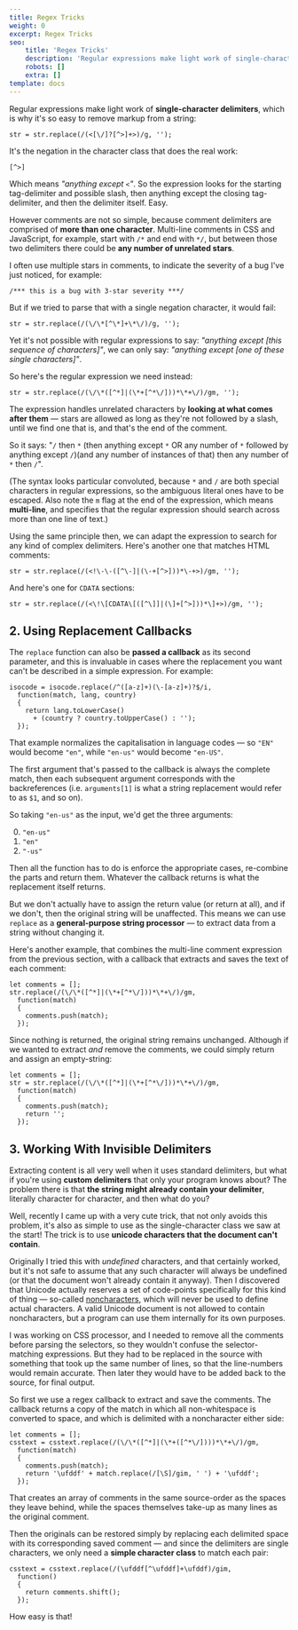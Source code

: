 ```yaml
---
title: Regex Tricks
weight: 0
excerpt: Regex Tricks
seo:
    title: 'Regex Tricks'
    description: 'Regular expressions make light work of single-character delimiters which is why its so easy to remove markup from a string'
    robots: []
    extra: []
template: docs
---
```


Regular expressions make light work of **single-character delimiters**, which is why it's so easy to remove markup from a string:

```
str = str.replace(/(<[\/]?[^>]+>)/g, '');
```

It's the negation in the character class that does the real work:

```
[^>]
```

Which means _"anything except `<`"_. So the expression looks for the starting tag-delimiter and possible slash, then anything except the closing tag-delimiter, and then the delimiter itself. Easy.

However comments are not so simple, because comment delimiters are comprised of **more than one character**. Multi-line comments in CSS and JavaScript, for example, start with `/*` and end with `*/`, but between those two delimiters there could be **any number of unrelated stars**.

I often use multiple stars in comments, to indicate the severity of a bug I've just noticed, for example:

```
/*** this is a bug with 3-star severity ***/
```

But if we tried to parse that with a single negation character, it would fail:

```
str = str.replace(/(\/\*[^\*]+\*\/)/g, '');
```

Yet it's not possible with regular expressions to say: _"anything except \[this sequence of characters\]"_, we can only say: _"anything except \[one of these single characters\]"_.

So here's the regular expression we need instead:

```
str = str.replace(/(\/\*([^*]|(\*+[^*\/]))*\*+\/)/gm, '');
```

The expression handles unrelated characters by **looking at what comes after them** — stars are allowed as long as they're not followed by a slash, until we find one that is, and that's the end of the comment.

So it says: "`/` then `*` (then anything except `*` OR any number of `*` followed by anything except `/`)(and any number of instances of that) then any number of `*` then `/`".

(The syntax looks particular convoluted, because `*` and `/` are both special characters in regular expressions, so the ambiguous literal ones have to be escaped. Also note the `m` flag at the end of the expression, which means **multi-line**, and specifies that the regular expression should search across more than one line of text.)

Using the same principle then, we can adapt the expression to search for any kind of complex delimiters. Here's another one that matches HTML comments:

```
str = str.replace(/(<!\-\-([^\-]|(\-+[^>]))*\-+>)/gm, '');
```

And here's one for `CDATA` sections:

```
str = str.replace(/(<\!\[CDATA\[([^\]]|(\]+[^>]))*\]+>)/gm, '');
```

## 2\. Using Replacement Callbacks

The `replace` function can also be **passed a callback** as its second parameter, and this is invaluable in cases where the replacement you want can't be described in a simple expression. For example:

```
isocode = isocode.replace(/^([a-z]+)(\-[a-z]+)?$/i,
  function(match, lang, country)
  {
    return lang.toLowerCase()
      + (country ? country.toUpperCase() : '');
  });
```

That example normalizes the capitalisation in language codes — so `"EN"` would become `"en"`, while `"en-us"` would become `"en-US"`.

The first argument that's passed to the callback is always the complete match, then each subsequent argument corresponds with the backreferences (i.e. `arguments[1]` is what a string replacement would refer to as `$1`, and so on).

So taking `"en-us"` as the input, we'd get the three arguments:

0.  `"en-us"`
1.  `"en"`
2.  `"-us"`

Then all the function has to do is enforce the appropriate cases, re-combine the parts and return them. Whatever the callback returns is what the replacement itself returns.

But we don't actually have to assign the return value (or return at all), and if we don't, then the original string will be unaffected. This means we can use `replace` as a **general-purpose string processor** — to extract data from a string without changing it.

Here's another example, that combines the multi-line comment expression from the previous section, with a callback that extracts and saves the text of each comment:

```
let comments = [];
str.replace(/(\/\*([^*]|(\*+[^*\/]))*\*+\/)/gm,
  function(match)
  {
    comments.push(match);
  });
```

Since nothing is returned, the original string remains unchanged. Although if we wanted to extract _and_ remove the comments, we could simply return and assign an empty-string:

```
let comments = [];
str = str.replace(/(\/\*([^*]|(\*+[^*\/]))*\*+\/)/gm,
  function(match)
  {
    comments.push(match);
    return '';
  });
```

## 3\. Working With Invisible Delimiters

Extracting content is all very well when it uses standard delimiters, but what if you're using **custom delimiters** that only your program knows about? The problem there is that **the string might already contain your delimiter**, literally character for character, and then what do you?

Well, recently I came up with a very cute trick, that not only avoids this problem, it's also as simple to use as the single-character class we saw at the start! The trick is to use **unicode characters that the document can't contain**.

Originally I tried this with _undefined_ characters, and that certainly worked, but it's not safe to assume that any such character will always be undefined (or that the document won't already contain it anyway). Then I discovered that Unicode actually reserves a set of code-points specifically for this kind of thing — so-called [noncharacters](http://en.wikipedia.org/wiki/Mapping_of_Unicode_characters#Noncharacters 'Mapping of Unicode Characters (wikipedia.org)'), which will never be used to define actual characters. A valid Unicode document is not allowed to contain noncharacters, but a program can use them internally for its own purposes.

I was working on CSS processor, and I needed to remove all the comments before parsing the selectors, so they wouldn't confuse the selector-matching expressions. But they had to be replaced in the source with something that took up the same number of lines, so that the line-numbers would remain accurate. Then later they would have to be added back to the source, for final output.

So first we use a regex callback to extract and save the comments. The callback returns a copy of the match in which all non-whitespace is converted to space, and which is delimited with a noncharacter either side:

```
let comments = [];
csstext = csstext.replace(/(\/\*([^*]|(\*+([^*\/])))*\*+\/)/gm,
  function(match)
  {
    comments.push(match);
    return '\ufddf' + match.replace(/[\S]/gim, ' ') + '\ufddf';
  });
```

That creates an array of comments in the same source-order as the spaces they leave behind, while the spaces themselves take-up as many lines as the original comment.

Then the originals can be restored simply by replacing each delimited space with its corresponding saved comment — and since the delimiters are single characters, we only need a **simple character class** to match each pair:

```
csstext = csstext.replace(/(\ufddf[^\ufddf]+\ufddf)/gim,
  function()
  {
    return comments.shift();
  });
```

How easy is that!
